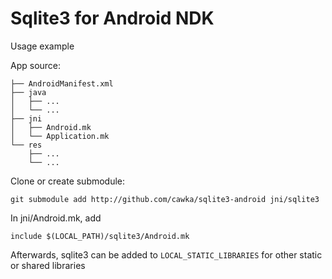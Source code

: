 Sqlite3 for Android NDK
=======================

Usage example

App source:

    ├── AndroidManifest.xml
    ├── java
    │   ├── ...
    │   └── ...
    ├── jni
    │   ├── Android.mk
    │   └── Application.mk
    └── res
        ├── ...
        └── ...

Clone or create submodule:

    git submodule add http://github.com/cawka/sqlite3-android jni/sqlite3

In jni/Android.mk, add

    include $(LOCAL_PATH)/sqlite3/Android.mk

Afterwards, sqlite3 can be added to `LOCAL_STATIC_LIBRARIES` for other
static or shared libraries
